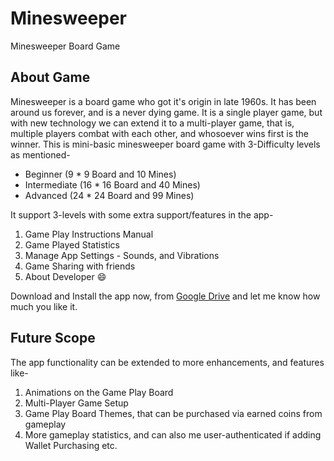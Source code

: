 # Minesweeper

Minesweeper Board Game

## About Game
Minesweeper is a board game who got it's origin in late 1960s. It has been
around us forever, and is a never dying game. It is a single player game,
but with new technology we can extend it to a multi-player game, that is,
multiple players combat with each other, and whosoever wins first is the winner.
This is mini-basic minesweeper board game with 3-Difficulty levels as mentioned-
* Beginner (9 * 9 Board and 10 Mines)
* Intermediate (16 * 16 Board and 40 Mines)
* Advanced (24 * 24 Board and 99 Mines)

It support 3-levels with some extra support/features in the app-
1. Game Play Instructions Manual
2. Game Played Statistics
3. Manage App Settings - Sounds, and Vibrations
4. Game Sharing with friends
5. About Developer :smile:

Download and Install the app now, from [Google Drive](https://drive.google.com/drive/folders/1dn-J2nRrjQWZStzwnJgULLIdXkq_GX7J?usp=sharing) and let me know how much
you like it.

## Future Scope
The app functionality can be extended to more enhancements, and features like-
1. Animations on the Game Play Board
2. Multi-Player Game Setup
3. Game Play Board Themes, that can be purchased via earned coins from gameplay
4. More gameplay statistics, and can also me user-authenticated if adding Wallet Purchasing etc.
